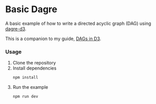 # Basic Dagre

A basic example of how to write a directed acyclic graph (DAG) using [dagre-d3](https://www.npmjs.com/package/dagre-d3).

This is a companion to my guide, [DAGs in D3](https://codemacabre.com/writing/dags-in-d3).

### Usage
1. Clone the repository
2. Install dependencies
    ```sh
    npm install
    ```
3. Run the example
    ```sh
    npm run dev
    ```
